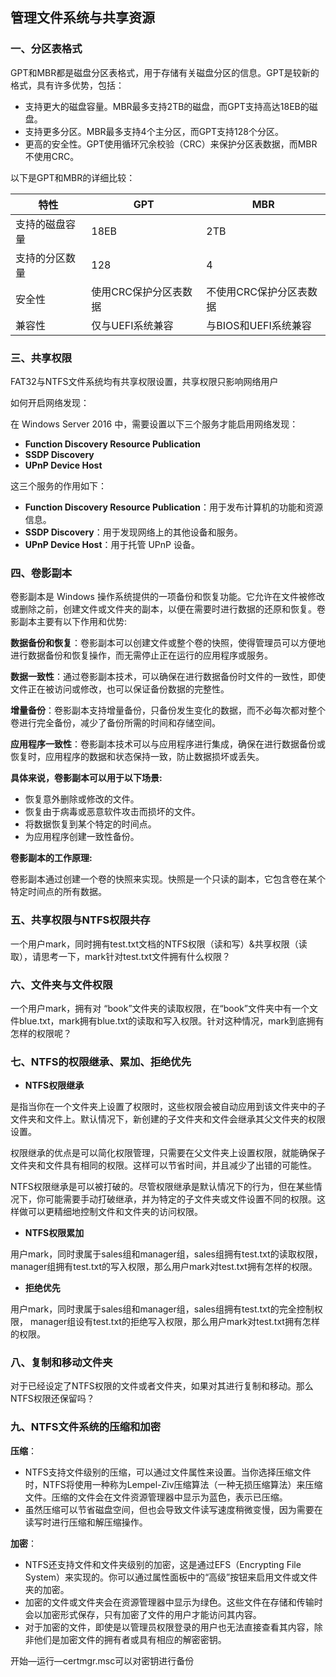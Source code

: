 <html>
<body>
<!--StartFragment--><h2><strong>管理文件系统与共享资源</strong></h2>
<h3><strong>一、分区表格式</strong></h3>
<p>GPT和MBR都是磁盘分区表格式，用于存储有关磁盘分区的信息。GPT是较新的格式，具有许多优势，包括：</p>
<ul>
<li>支持更大的磁盘容量。MBR最多支持2TB的磁盘，而GPT支持高达18EB的磁盘。</li>
<li>支持更多分区。MBR最多支持4个主分区，而GPT支持128个分区。</li>
<li>更高的安全性。GPT使用循环冗余校验（CRC）来保护分区表数据，而MBR不使用CRC。</li>
</ul>
<p>以下是GPT和MBR的详细比较：</p>

特性 | GPT | MBR
-- | -- | --
支持的磁盘容量 | 18EB | 2TB
支持的分区数量 | 128 | 4
安全性 | 使用CRC保护分区表数据 | 不使用CRC保护分区表数据
兼容性 | 仅与UEFI系统兼容 | 与BIOS和UEFI系统兼容


<h3><strong>三、共享权限</strong></h3>
<p>FAT32与NTFS文件系统均有共享权限设置，共享权限只影响网络用户</p>
<p>如何开启网络发现：</p>
<p>在 Windows Server 2016 中，需要设置以下三个服务才能启用网络发现：</p>
<ul>
<li><strong>Function Discovery Resource Publication</strong></li>
<li><strong>SSDP Discovery</strong></li>
<li><strong>UPnP Device Host</strong></li>
</ul>
<p>这三个服务的作用如下：</p>
<ul>
<li><strong>Function Discovery Resource Publication</strong>：用于发布计算机的功能和资源信息。</li>
<li><strong>SSDP Discovery</strong>：用于发现网络上的其他设备和服务。</li>
<li><strong>UPnP Device Host</strong>：用于托管 UPnP 设备。</li>
</ul>
<h3><strong>四、卷影副本</strong></h3>
<p>卷影副本是 Windows 操作系统提供的一项备份和恢复功能。它允许在文件被修改或删除之前，创建文件或文件夹的副本，以便在需要时进行数据的还原和恢复。卷影副本主要有以下作用和优势:</p>
<p><strong>数据备份和恢复</strong>：卷影副本可以创建文件或整个卷的快照，使得管理员可以方便地进行数据备份和恢复操作，而无需停止正在运行的应用程序或服务。</p>
<p><strong>数据一致性</strong>：通过卷影副本技术，可以确保在进行数据备份时文件的一致性，即使文件正在被访问或修改，也可以保证备份数据的完整性。</p>
<p><strong>增量备份</strong>：卷影副本支持增量备份，只备份发生变化的数据，而不必每次都对整个卷进行完全备份，减少了备份所需的时间和存储空间。</p>
<p><strong>应用程序一致性</strong>：卷影副本技术可以与应用程序进行集成，确保在进行数据备份或恢复时，应用程序的数据和状态保持一致，防止数据损坏或丢失。</p>
<p><strong>具体来说，卷影副本可以用于以下场景:</strong></p>
<ul>
<li>恢复意外删除或修改的文件。</li>
<li>恢复由于病毒或恶意软件攻击而损坏的文件。</li>
<li>将数据恢复到某个特定的时间点。</li>
<li>为应用程序创建一致性备份。</li>
</ul>
<p><strong>卷影副本的工作原理:</strong></p>
<p>卷影副本通过创建一个卷的快照来实现。快照是一个只读的副本，它包含卷在某个特定时间点的所有数据。</p>
<h3>五、共享权限与NTFS权限共存</h3>
<p>一个用户mark，同时拥有test.txt文档的NTFS权限（读和写）&amp;共享权限（读取），请思考一下，mark针对test.txt文件拥有什么权限？</p>
<h3>六、文件夹与文件权限</h3>
<p>一个用户mark，拥有对 “book”文件夹的读取权限，在“book”文件夹中有一个文件blue.txt，mark拥有blue.txt的读取和写入权限。针对这种情况，mark到底拥有怎样的权限呢？</p>
<h3>七、NTFS的权限继承、累加、拒绝优先</h3>
<ul>
<li><strong>NTFS权限继承</strong></li>
</ul>
<p>是指当你在一个文件夹上设置了权限时，这些权限会被自动应用到该文件夹中的子文件夹和文件上。默认情况下，新创建的子文件夹和文件会继承其父文件夹的权限设置。</p>
<p>权限继承的优点是可以简化权限管理，只需要在父文件夹上设置权限，就能确保子文件夹和文件具有相同的权限。这样可以节省时间，并且减少了出错的可能性。</p>
<p>NTFS权限继承是可以被打破的。尽管权限继承是默认情况下的行为，但在某些情况下，你可能需要手动打破继承，并为特定的子文件夹或文件设置不同的权限。这样做可以更精细地控制文件和文件夹的访问权限。</p>
<ul>
<li><strong>NTFS权限累加</strong></li>
</ul>
<p>用户mark，同时隶属于sales组和manager组，sales组拥有test.txt的读取权限，manager组拥有test.txt的写入权限，那么用户mark对test.txt拥有怎样的权限。</p>
<ul>
<li><strong>拒绝优先</strong></li>
</ul>
<p>用户mark，同时隶属于sales组和manager组，sales组拥有test.txt的完全控制权限， manager组设有test.txt的拒绝写入权限，那么用户mark对test.txt拥有怎样的权限。</p>
<h3>八、复制和移动文件夹</h3>
<p>对于已经设定了NTFS权限的文件或者文件夹，如果对其进行复制和移动。那么NTFS权限还保留吗？</p>
<h3>九、NTFS文件系统的压缩和加密</h3>
<p><strong>压缩</strong>：</p>
<ul>
<li>NTFS支持文件级别的压缩，可以通过文件属性来设置。当你选择压缩文件时，NTFS将使用一种称为Lempel-Ziv压缩算法（一种无损压缩算法）来压缩文件。压缩的文件会在文件资源管理器中显示为蓝色，表示已压缩。</li>
<li>虽然压缩可以节省磁盘空间，但也会导致文件读写速度稍微变慢，因为需要在读写时进行压缩和解压缩操作。</li>
</ul>
<p><strong>加密</strong>：</p>
<ul>
<li>NTFS还支持文件和文件夹级别的加密，这是通过EFS（Encrypting File System）来实现的。你可以通过属性面板中的“高级”按钮来启用文件或文件夹的加密。</li>
<li>加密的文件或文件夹会在资源管理器中显示为绿色。这些文件在存储和传输时会以加密形式保存，只有加密了文件的用户才能访问其内容。</li>
<li>对于加密的文件，即使是以管理员权限登录的用户也无法直接查看其内容，除非他们是加密文件的拥有者或具有相应的解密密钥。</li>
</ul>
<p>开始—运行—certmgr.msc可以对密钥进行备份</p>
<!-- notionvc: 535b1f62-6566-43f2-9677-b3dc19f9b4a1 --><!--EndFragment-->
</body>
</html>
